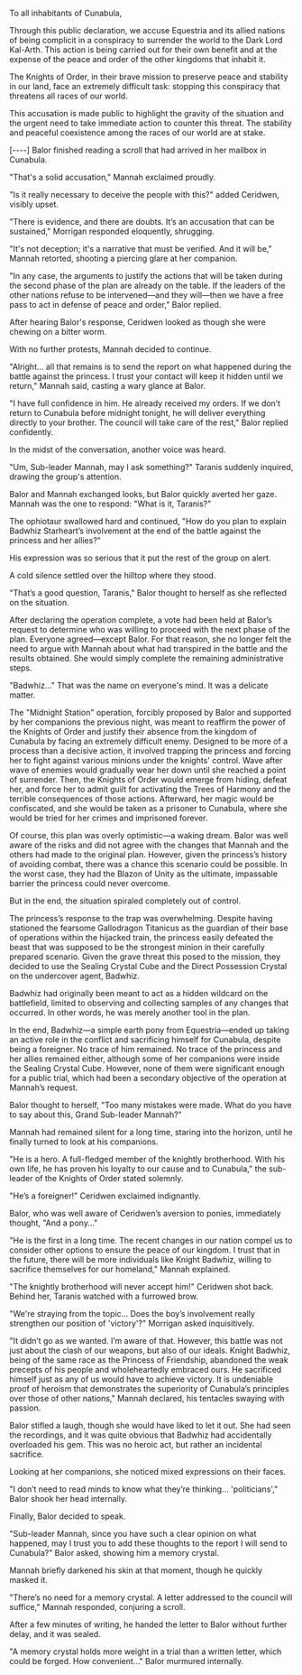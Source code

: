 To all inhabitants of Cunabula,

Through this public declaration, we accuse Equestria and its allied nations of being complicit in a conspiracy to surrender the world to the Dark Lord Kal-Arth. This action is being carried out for their own benefit and at the expense of the peace and order of the other kingdoms that inhabit it.

The Knights of Order, in their brave mission to preserve peace and stability in our land, face an extremely difficult task: stopping this conspiracy that threatens all races of our world.

This accusation is made public to highlight the gravity of the situation and the urgent need to take immediate action to counter this threat. The stability and peaceful coexistence among the races of our world are at stake.

[----]
Balor finished reading a scroll that had arrived in her mailbox in Cunabula.

"That's a solid accusation," Mannah exclaimed proudly.

"Is it really necessary to deceive the people with this?" added Ceridwen, visibly upset.

"There is evidence, and there are doubts. It’s an accusation that can be sustained," Morrigan responded eloquently, shrugging.

"It's not deception; it's a narrative that must be verified. And it will be," Mannah retorted, shooting a piercing glare at her companion.

"In any case, the arguments to justify the actions that will be taken during the second phase of the plan are already on the table. If the leaders of the other nations refuse to be intervened—and they will—then we have a free pass to act in defense of peace and order," Balor replied.

After hearing Balor's response, Ceridwen looked as though she were chewing on a bitter worm.

With no further protests, Mannah decided to continue.

"Alright… all that remains is to send the report on what happened during the battle against the princess. I trust your contact will keep it hidden until we return," Mannah said, casting a wary glance at Balor.

"I have full confidence in him. He already received my orders. If we don’t return to Cunabula before midnight tonight, he will deliver everything directly to your brother. The council will take care of the rest," Balor replied confidently.

In the midst of the conversation, another voice was heard.

"Um, Sub-leader Mannah, may I ask something?" Taranis suddenly inquired, drawing the group's attention.

Balor and Mannah exchanged looks, but Balor quickly averted her gaze. Mannah was the one to respond: "What is it, Taranis?"

The ophiotaur swallowed hard and continued, "How do you plan to explain Badwhiz Starheart’s involvement at the end of the battle against the princess and her allies?"

His expression was so serious that it put the rest of the group on alert.

A cold silence settled over the hilltop where they stood.

"That’s a good question, Taranis," Balor thought to herself as she reflected on the situation.

After declaring the operation complete, a vote had been held at Balor’s request to determine who was willing to proceed with the next phase of the plan. Everyone agreed—except Balor. For that reason, she no longer felt the need to argue with Mannah about what had transpired in the battle and the results obtained. She would simply complete the remaining administrative steps.

"Badwhiz..." That was the name on everyone's mind. It was a delicate matter.

The "Midnight Station" operation, forcibly proposed by Balor and supported by her companions the previous night, was meant to reaffirm the power of the Knights of Order and justify their absence from the kingdom of Cunabula by facing an extremely difficult enemy. Designed to be more of a process than a decisive action, it involved trapping the princess and forcing her to fight against various minions under the knights' control. Wave after wave of enemies would gradually wear her down until she reached a point of surrender. Then, the Knights of Order would emerge from hiding, defeat her, and force her to admit guilt for activating the Trees of Harmony and the terrible consequences of those actions. Afterward, her magic would be confiscated, and she would be taken as a prisoner to Cunabula, where she would be tried for her crimes and imprisoned forever.

Of course, this plan was overly optimistic—a waking dream. Balor was well aware of the risks and did not agree with the changes that Mannah and the others had made to the original plan. However, given the princess’s history of avoiding combat, there was a chance this scenario could be possible. In the worst case, they had the Blazon of Unity as the ultimate, impassable barrier the princess could never overcome.

But in the end, the situation spiraled completely out of control.

The princess’s response to the trap was overwhelming. Despite having stationed the fearsome Gallodragon Titanicus as the guardian of their base of operations within the hijacked train, the princess easily defeated the beast that was supposed to be the strongest minion in their carefully prepared scenario. Given the grave threat this posed to the mission, they decided to use the Sealing Crystal Cube and the Direct Possession Crystal on the undercover agent, Badwhiz.

Badwhiz had originally been meant to act as a hidden wildcard on the battlefield, limited to observing and collecting samples of any changes that occurred. In other words, he was merely another tool in the plan.

In the end, Badwhiz—a simple earth pony from Equestria—ended up taking an active role in the conflict and sacrificing himself for Cunabula, despite being a foreigner. No trace of him remained. No trace of the princess and her allies remained either, although some of her companions were inside the Sealing Crystal Cube. However, none of them were significant enough for a public trial, which had been a secondary objective of the operation at Mannah’s request.

Balor thought to herself, "Too many mistakes were made. What do you have to say about this, Grand Sub-leader Mannah?"

Mannah had remained silent for a long time, staring into the horizon, until he finally turned to look at his companions.

"He is a hero. A full-fledged member of the knightly brotherhood. With his own life, he has proven his loyalty to our cause and to Cunabula," the sub-leader of the Knights of Order stated solemnly.

"He’s a foreigner!" Ceridwen exclaimed indignantly.

Balor, who was well aware of Ceridwen’s aversion to ponies, immediately thought, "And a pony..."

"He is the first in a long time. The recent changes in our nation compel us to consider other options to ensure the peace of our kingdom. I trust that in the future, there will be more individuals like Knight Badwhiz, willing to sacrifice themselves for our homeland," Mannah explained.

"The knightly brotherhood will never accept him!" Ceridwen shot back. Behind her, Taranis watched with a furrowed brow.

"We're straying from the topic... Does the boy’s involvement really strengthen our position of 'victory'?" Morrigan asked inquisitively.

"It didn’t go as we wanted. I’m aware of that. However, this battle was not just about the clash of our weapons, but also of our ideals. Knight Badwhiz, being of the same race as the Princess of Friendship, abandoned the weak precepts of his people and wholeheartedly embraced ours. He sacrificed himself just as any of us would have to achieve victory. It is undeniable proof of heroism that demonstrates the superiority of Cunabula’s principles over those of other nations," Mannah declared, his tentacles swaying with passion.

Balor stifled a laugh, though she would have liked to let it out. She had seen the recordings, and it was quite obvious that Badwhiz had accidentally overloaded his gem. This was no heroic act, but rather an incidental sacrifice.

Looking at her companions, she noticed mixed expressions on their faces.

"I don’t need to read minds to know what they’re thinking... 'politicians'," Balor shook her head internally.

Finally, Balor decided to speak.

"Sub-leader Mannah, since you have such a clear opinion on what happened, may I trust you to add these thoughts to the report I will send to Cunabula?" Balor asked, showing him a memory crystal.

Mannah briefly darkened his skin at that moment, though he quickly masked it.

"There’s no need for a memory crystal. A letter addressed to the council will suffice," Mannah responded, conjuring a scroll.

After a few minutes of writing, he handed the letter to Balor without further delay, and it was sealed.

"A memory crystal holds more weight in a trial than a written letter, which could be forged. How convenient..." Balor murmured internally.